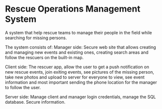 # Rescue Operations Management System

A system that help rescue teams to manage their people in the field while searching for missing persons. 

The system consists of: 
Manager side: 
Secure web site that allows creating and managing new events and existing ones, creating search areas and follow the rescuers on the built-in map.

Client side: 
The rescuer app, allow the user to get a push notification on new rescue events, join exiting events, see pictures of the missing person, take new photos and upload to server for everyone to view, see event information and most important sending the phone location for the manager to follow the user.

Server side:
Manage client and manager login credentials, manage the SQL database. Secure information.

